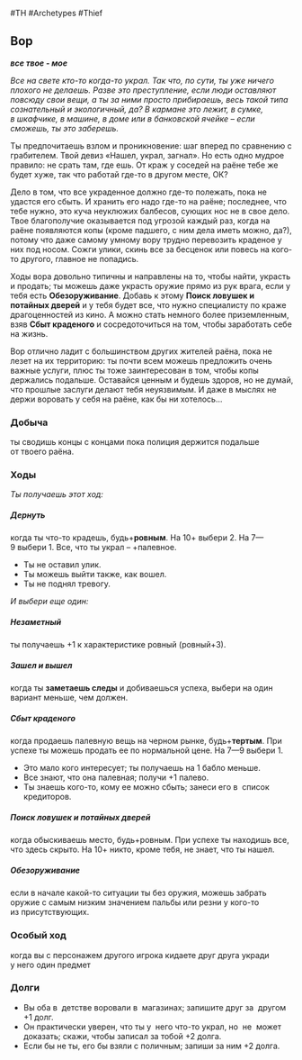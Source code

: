 #TH #Archetypes #Thief 

## Вор
***все твое - мое***

*Все на свете кто-то когда-то украл. Так что, по сути, ты уже ничего плохого не делаешь. Разве это преступление, если люди оставляют повсюду свои вещи, а ты за ними просто прибираешь, весь такой типа сознательный и экологичный, да? В кармане это лежит, в сумке, в шкафчике, в машине, в доме или в банковской ячейке – если сможешь, ты это заберешь.*

Ты предпочитаешь взлом и проникновение: шаг вперед по сравнению с грабителем. Твой девиз «Нашел, украл, загнал». Но есть одно мудрое правило: не срать там, где ешь. От краж у соседей на раёне тебе же будет хуже, так что работай где-то в другом месте, ОК?

Дело в том, что все украденное должно где-то полежать, пока не удастся его сбыть. И хранить его надо где-то на раёне; последнее, что тебе нужно, это куча неуклюжих балбесов, сующих нос не в свое дело. Твое благополучие оказывается под угрозой каждый раз, когда на раёне появляются копы (кроме падшего, с ним дела иметь можно, да?), потому что даже самому умному вору трудно перевозить краденое у них под носом. Сожги улики, скинь все за бесценок или повесь на кого-то другого, главное не попадись.

Ходы вора довольно типичны и направлены на то, чтобы найти, украсть и продать; ты можешь даже украсть оружие прямо из рук врага, если у тебя есть **Обезоруживание**. Добавь к этому **Поиск ловушек и потайных дверей** и у тебя будет все, что нужно специалисту по краже драгоценностей из кино. А можно стать немного более приземленным, взяв **Сбыт краденого** и сосредоточиться на том, чтобы заработать себе на жизнь.

Вор отлично ладит с большинством других жителей раёна, пока не лезет на их территорию: ты почти всем можешь предложить очень важные услуги, плюс ты тоже заинтересован в том, чтобы копы держались подальше. Оставайся ценным и будешь здоров, но не думай, что прошлые заслуги делают тебя неуязвимым. И даже в мыслях не держи воровать у себя на раёне, как бы ни хотелось...

### Добыча
ты сводишь концы с концами пока полиция держится подальше от твоего раёна.

### Ходы
*Ты получаешь этот ход:*
##### Дернуть
когда ты что-то крадешь, будь+**ровным**. На 10+ выбери 2. На 7—9 выбери 1. Все, что ты украл – +палевное. 
- Ты не оставил улик.
- Ты можешь выйти также, как вошел.
- Ты не поднял тревогу.


*И выбери еще один:*
##### Незаметный
ты получаешь +1 к характеристике ровный (ровный+3). 

##### Зашел и вышел
когда ты **заметаешь следы** и добиваешься успеха, выбери на один вариант меньше, чем должен.

##### Сбыт краденого
когда продаешь палевную вещь на черном рынке, будь+**тертым**. При успехе ты можешь продать ее по нормальной цене. На 7—9 выбери 1. 
- Это мало кого интересует; ты получаешь на 1 бабло меньше. 
- Все знают, что она палевная; получи +1 палево. 
- Ты знаешь кого-то, кому ее можно сбыть; занеси его в  список кредиторов. 

##### Поиск ловушек и потайных дверей
когда обыскиваешь место, будь+ровным. При успехе ты находишь все, что здесь скрыто. На 10+ никто, кроме тебя, не знает, что ты нашел. 

##### Обезоруживание
если в начале какой-то ситуации ты без оружия, можешь забрать оружие с самым низким значением пальбы или резни у кого-то из присутствующих.

### Особый ход
когда вы с персонажем другого игрока кидаете друг друга укради у него один предмет

### Долги
- Вы оба в  детстве воровали в  магазинах; запишите друг за  другом +1 долг. 
- Он практически уверен, что ты у  него что-то украл, но  не  может доказать; скажи, чтобы записал за тобой +2 долга. 
- Если бы не ты, его бы взяли с поличным; запиши за ним +2 долга.